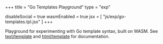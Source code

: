 +++
title = "Go Templates Playground"
type = "exp"

disableSocial = true
wasmEnabled = true
jsx = [
    "js/exp/go-templates.tpl.jsx"
]
+++

Playground for experimenting with Go template syntax, built on WASM. See
[text/template][textPkg] and [html/template][htmlPkg] for documentation.

<!-- Links -->
[textPkg]: https://pkg.go.dev/text/template
[htmlPkg]: https://pkg.go.dev/html/template
